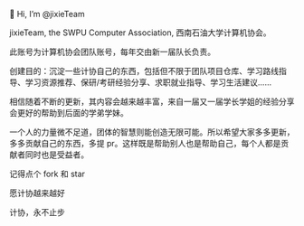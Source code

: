 👋 Hi, I’m @jixieTeam

jixieTeam, the SWPU Computer Association, 西南石油大学计算机协会。

此账号为计算机协会团队账号，每年交由新一届队长负责。

创建目的：沉淀一些计协自己的东西，包括但不限于团队项目仓库、学习路线指导、学习资源推荐、保研/考研经验分享、求职就业指导、学习生活建议......

相信随着不断的更新，其内容会越来越丰富，来自一届又一届学长学姐的经验分享会更好的帮助到后面的学弟学妹。

一个人的力量微不足道，团体的智慧则能创造无限可能。所以希望大家多多更新，多多贡献自己的东西，多提 pr。这样既是帮助别人也是帮助自己，每个人都是贡献者同时也是受益者。

记得点个 fork 和 star

愿计协越来越好

计协，永不止步
